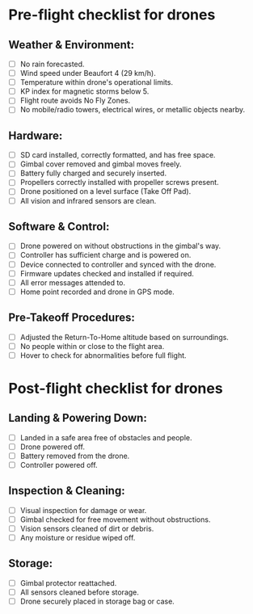 # Pre-flight checklist for drones

## Weather & Environment:
 - [ ] No rain forecasted.
 - [ ] Wind speed under Beaufort 4 (29 km/h).
 - [ ] Temperature within drone's operational limits.
 - [ ] KP index for magnetic storms below 5.
 - [ ] Flight route avoids No Fly Zones.
 - [ ] No mobile/radio towers, electrical wires, or metallic objects nearby.

## Hardware:
 - [ ] SD card installed, correctly formatted, and has free space.
 - [ ] Gimbal cover removed and gimbal moves freely.
 - [ ] Battery fully charged and securely inserted.
 - [ ] Propellers correctly installed with propeller screws present.
 - [ ] Drone positioned on a level surface (Take Off Pad).
 - [ ] All vision and infrared sensors are clean.

## Software & Control:
 - [ ] Drone powered on without obstructions in the gimbal's way.
 - [ ] Controller has sufficient charge and is powered on.
 - [ ] Device connected to controller and synced with the drone.
 - [ ] Firmware updates checked and installed if required.
 - [ ] All error messages attended to.
 - [ ] Home point recorded and drone in GPS mode.

## Pre-Takeoff Procedures:
 - [ ] Adjusted the Return-To-Home altitude based on surroundings.
 - [ ] No people within or close to the flight area.
 - [ ] Hover to check for abnormalities before full flight.

# Post-flight checklist for drones

## Landing & Powering Down:
 - [ ] Landed in a safe area free of obstacles and people.
 - [ ] Drone powered off.
 - [ ] Battery removed from the drone.
 - [ ] Controller powered off.

## Inspection & Cleaning:
 - [ ] Visual inspection for damage or wear.
 - [ ] Gimbal checked for free movement without obstructions.
 - [ ] Vision sensors cleaned of dirt or debris.
 - [ ] Any moisture or residue wiped off.

## Storage:
 - [ ] Gimbal protector reattached.
 - [ ] All sensors cleaned before storage.
 - [ ] Drone securely placed in storage bag or case.
